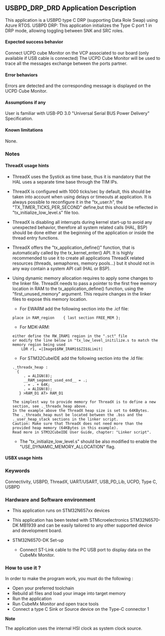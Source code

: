 
## <b>USBPD_DRP_DRD Application Description</b>

This application is a USBPD type C DRP (supporting Data Role Swap) using Azure RTOS.
USBPD DRP: This application initializes the Type C port 1 in DRP mode, allowing toggling between SNK and SRC roles.

####  <b>Expected success behavior</b>
Connect UCPD cube Monitor on the VCP associated to our board (only available if USB cable is connected)
The UCPD Cube Monitor will be used to trace all the messages exchange between the ports partner.

#### <b>Error behaviors</b>

Errors are detected and the corresponding message is displayed on the UCPD Cube Monitor.

#### <b>Assumptions if any</b>

User is familiar with USB-PD 3.0 "Universal Serial BUS Power Delivery" Specification.

#### <b>Known limitations</b>
None.

### <b>Notes</b>


#### <b>ThreadX usage hints</b>

 - ThreadX uses the Systick as time base, thus it is mandatory that the HAL uses a separate time base through the TIM IPs.
 - ThreadX is configured with 1000 ticks/sec by default, this should be taken into account when using delays or timeouts at application. It is always possible to reconfigure it in the "tx_user.h", the "TX_TIMER_TICKS_PER_SECOND" define,but this should be reflected in "tx_initialize_low_level.s" file too.
 - ThreadX is disabling all interrupts during kernel start-up to avoid any unexpected behavior, therefore all system related calls (HAL, BSP) should be done either at the beginning of the application or inside the thread entry functions.
 - ThreadX offers the "tx_application_define()" function, that is automatically called by the tx_kernel_enter() API.
   It is highly recommended to use it to create all applications ThreadX related resources (threads, semaphores, memory pools...)  but it should not in any way contain a system API call (HAL or BSP).
 - Using dynamic memory allocation requires to apply some changes to the linker file.
   ThreadX needs to pass a pointer to the first free memory location in RAM to the tx_application_define() function,
   using the "first_unused_memory" argument.
   This require changes in the linker files to expose this memory location.
    + For EWARM add the following section into the .icf file:
     ```
	 place in RAM_region    { last section FREE_MEM };
	 ```
    + For MDK-ARM:
	```
    either define the RW_IRAM1 region in the ".sct" file
    or modify the line below in "tx_low_level_initilize.s to match the memory region being used
        LDR r1, =|Image$$RW_IRAM1$$ZI$$Limit|
	```
    + For STM32CubeIDE add the following section into the .ld file:
	``` 
    ._threadx_heap :
      {
         . = ALIGN(8);
         __RAM_segment_used_end__ = .;
         . = . + 64K;
         . = ALIGN(8);
       } >RAM_D1 AT> RAM_D1
	``` 
	
       The simplest way to provide memory for ThreadX is to define a new section, see ._threadx_heap above.
       In the example above the ThreadX heap size is set to 64KBytes.
       The ._threadx_heap must be located between the .bss and the ._user_heap_stack sections in the linker script.	 
       Caution: Make sure that ThreadX does not need more than the provided heap memory (64KBytes in this example).	 
       Read more in STM32CubeIDE User Guide, chapter: "Linker script".
	  
    + The "tx_initialize_low_level.s" should be also modified to enable the "USE_DYNAMIC_MEMORY_ALLOCATION" flag.

#### <b>USBX usage hints</b>

### <b>Keywords</b>

Connectivity, USBPD, ThreadX, UART/USART, USB_PD_Lib, UCPD, Type C, USBPD

### <b>Hardware and Software environment</b>

  - This application runs on STM32N657xx devices
  - This application has been tested with STMicroelectronics STM32N6570-DK MB1939
    and can be easily tailored to any other supported device and development board.

- STM32N6570-DK Set-up
    - Connect ST-Link cable to the PC USB port to display data on the CubeMx Monitor.
	
### <b>How to use it ?</b>

In order to make the program work, you must do the following :

 - Open your preferred toolchain
 - Rebuild all files and load your image into target memory
 - Run the application
 - Run CubeMx Monitor and open trace tools
 - Connect a type C Sink or Source device on the Type-C connector 1

<b>Note</b>

   The application uses the internal HSI clock as system clock source.
